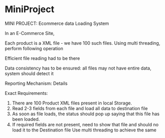 # MiniProject

MINI PROJECT:
Ecommerce data Loading System

In an E-Commerce Site,

Each product is a XML file - we have 100 such files. Using multi threading, perform following operation

Efficient file reading had to be there

Data consistency has to be ensured: all files may not have entire data, system should detect it

Reporting Mechanism: Details


Exact Requirements:

1. There are 100 Product XML files present in local Storage.
2. Read 2-3 fields from each file and load all data to destination file
3. As soon as file loads, the status should pop up saying that this file has been loaded.
4. If required fields are not present, need to show that file and should no load it to the Destination file
	Use multi threading to achieve the same
